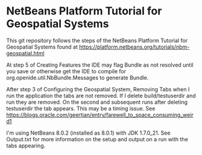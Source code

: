 # NetBeans Platform Tutorial for Geospatial Systems

This git repository follows the steps of the NetBeans Platform Tutorial for Geospatial Systems found at https://platform.netbeans.org/tutorials/nbm-geospatial.html

At step 5 of Creating Features the IDE may flag Bundle as not resolved until you save or otherwise get the IDE to compile for org.openide.util.NbBundle.Messages to generate Bundle.

After step 3 of Configuring the Geospatial System, Removing Tabs when I run the application the tabs are not removed. If I delete build/testuserdir and run they are removed. On the second and subsequent runs after deleting testuserdir the tab appears. This may be a timing issue. See https://blogs.oracle.com/geertjan/entry/farewell_to_space_consuming_weird1

I'm using NetBeans 8.0.2 (installed as 8.0.1) with JDK 1.7.0_21. See Output.txt for more information on the setup and output on a run with the tabs appearing.